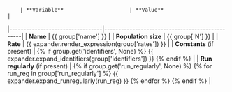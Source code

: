         | **Variable**                     | **Value**                                      |
|---------------------------------|------------------------------------------------|
| **Name**                        | {{ group['name'] }}                        |
| **Population size**             | {{ group['N'] }}                           |
| **Rate**                        | {{ expander.render_expression(group['rates']) }}     |
| **Constants** (if present)      | {% if group.get('identifiers', None) %} {{ expander.expand_identifiers(group['identifiers']) }} {% endif %} |
| **Run regularly** (if present)  | {% if group.get('run_regularly', None) %} {% for run_reg in group['run_regularly'] %} {{ expander.expand_runregularly(run_reg) }} {% endfor %} {% endif %} |